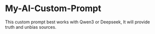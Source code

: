 # My-AI-Custom-Prompt
This custom prompt best works with Qwen3 or Deepseek, It will provide truth and unbias sources.
